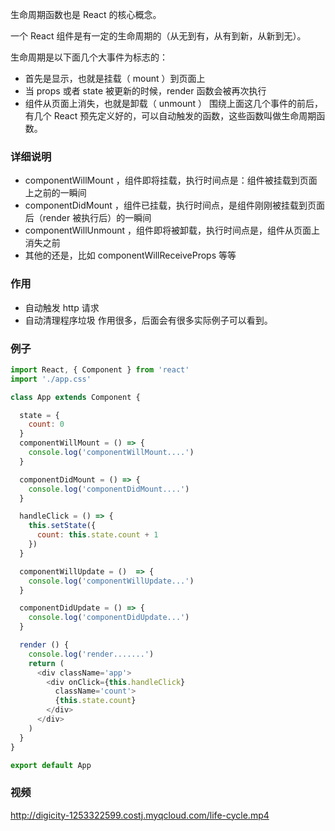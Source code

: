生命周期函数也是 React 的核心概念。

一个 React 组件是有一定的生命周期的（从无到有，从有到新，从新到无）。

生命周期是以下面几个大事件为标志的：

- 首先是显示，也就是挂载（ mount ）到页面上
- 当 props 或者 state 被更新的时候，render 函数会被再次执行
- 组件从页面上消失，也就是卸载（ unmount ）
围绕上面这几个事件的前后，有几个 React 预先定义好的，可以自动触发的函数，这些函数叫做生命周期函数。

### 详细说明

- componentWillMount ，组件即将挂载，执行时间点是：组件被挂载到页面上之前的一瞬间
- componentDidMount ，组件已挂载，执行时间点，是组件刚刚被挂载到页面后（render 被执行后）的一瞬间
- componentWillUnmount ，组件即将被卸载，执行时间点是，组件从页面上消失之前
- 其他的还是，比如 componentWillReceiveProps 等等

### 作用

- 自动触发 http 请求
- 自动清理程序垃圾
作用很多，后面会有很多实际例子可以看到。

### 例子
```js
import React, { Component } from 'react'
import './app.css'

class App extends Component {

  state = {
    count: 0
  }
  componentWillMount = () => {
    console.log('componentWillMount....')
  }

  componentDidMount = () => {
    console.log('componentDidMount....')
  }

  handleClick = () => {
    this.setState({
      count: this.state.count + 1
    })
  }

  componentWillUpdate = ()  => {
    console.log('componentWillUpdate...')
  }

  componentDidUpdate = () => {
    console.log('componentDidUpdate...')
  }

  render () {
    console.log('render.......')
    return (
      <div className='app'>
        <div onClick={this.handleClick}
          className='count'>
          {this.state.count}
        </div>
      </div>
    )
  }
}

export default App
```
### 视频

http://digicity-1253322599.costj.myqcloud.com/life-cycle.mp4
